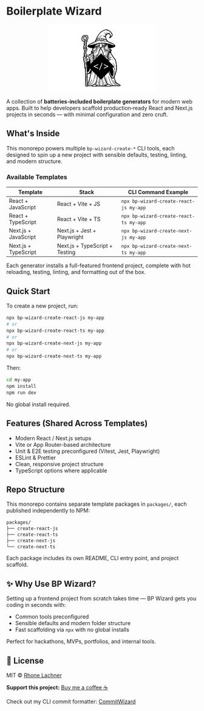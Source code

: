 # Boilerplate Wizard

<p align="center">
  <img src="commitWizardLogo-blank-diamond.png" alt="BP Wizard Logo" width="280" />
</p>


A collection of **batteries‑included boilerplate generators** for modern web apps. Built to help developers scaffold production‑ready React and Next.js projects in seconds — with minimal configuration and zero cruft.

## What's Inside

This monorepo powers multiple `bp-wizard-create-*` CLI tools, each designed to spin up a new project with sensible defaults, testing, linting, and modern structure.

### Available Templates

| Template                      | Stack                            | CLI Command Example |
|------------------------------|----------------------------------|---------------------|
| React + JavaScript           | React + Vite + JS                | `npx bp-wizard-create-react-js my-app` |
| React + TypeScript           | React + Vite + TS                | `npx bp-wizard-create-react-ts my-app` |
| Next.js + JavaScript         | Next.js + Jest + Playwright      | `npx bp-wizard-create-next-js my-app` |
| Next.js + TypeScript         | Next.js + TypeScript + Testing   | `npx bp-wizard-create-next-ts my-app` |

Each generator installs a full-featured frontend project, complete with hot reloading, testing, linting, and formatting out of the box.

## Quick Start

To create a new project, run:

```bash
npx bp-wizard-create-react-js my-app
# or
npx bp-wizard-create-react-ts my-app
# or
npx bp-wizard-create-next-js my-app
# or
npx bp-wizard-create-next-ts my-app
```

Then:

```bash
cd my-app
npm install
npm run dev
```

No global install required.

## Features (Shared Across Templates)

- Modern React / Next.js setups
- Vite or App Router-based architecture
- Unit & E2E testing preconfigured (Vitest, Jest, Playwright)
- ESLint & Prettier
- Clean, responsive project structure
- TypeScript options where applicable

## Repo Structure

This monorepo contains separate template packages in `packages/`, each published independently to NPM:

```
packages/
├── create-react-js
├── create-react-ts
├── create-next-js
└── create-next-ts
```

Each package includes its own README, CLI entry point, and project scaffold.

## ✨ Why Use BP Wizard?

Setting up a frontend project from scratch takes time — BP Wizard gets you coding in seconds with:

- Common tools preconfigured
- Sensible defaults and modern folder structure
- Fast scaffolding via `npx` with no global installs

Perfect for hackathons, MVPs, portfolios, and internal tools.

## 📄 License

MIT © [Rhone Lachner](https://github.com/rhonelachner)

**Support this project:** [Buy me a coffee ☕️](https://coff.ee/rhone)

Check out my CLI commit formatter: [CommitWizard](https://www.npmjs.com/package/commitwizard-cli)

